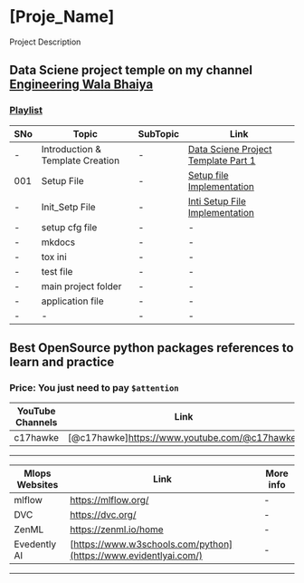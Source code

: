 # [Proje_Name]
Project Description

## Data Sciene project temple on my channel [Engineering Wala Bhaiya](https://www.youtube.com/@engineeringwalabhaiya)

### [Playlist](https://youtube.com/playlist?list=PLxV_QpaSutlHcAnPGOHYDXfSehfBf6eI0)

|SNo| Topic | SubTopic | Link |
|-|-|-|-|
|-| Introduction & Template Creation |-|[Data Sciene Project Template Part 1](https://youtu.be/C_cqTnpI1gQ)|
|001|Setup File|-|[Setup file Implementation]([https://youtu.be/bVM-QujJ0AI](https://youtu.be/eHuEG_571Ng))|
|-| Init_Setp File |-|[Inti Setup File Implementation](https://youtu.be/eHuEG_571Ng)
|-| setup cfg file |-|-|
|-| mkdocs |-|-|
|-| tox ini |-|-|
|-| test file |-|-|
|-| main project folder|-|-|
|-| application file |-|-|
|-|-|-|-|

## Best OpenSource python packages references to learn and practice

### Price: You just need to pay **`$attention`**

| YouTube Channels | Link | More info |
|-|-|-|
|c17hawke|[@c17hawke]https://www.youtube.com/@c17hawke)|-|

---

| Mlops Websites | Link | More info |
|-|-|-|
|mlflow|https://mlflow.org/|-|
|DVC|https://dvc.org/|-|
|ZenML|https://zenml.io/home|-|
|Evedently AI|[https://www.w3schools.com/python](https://www.evidentlyai.com/)|-|
---
